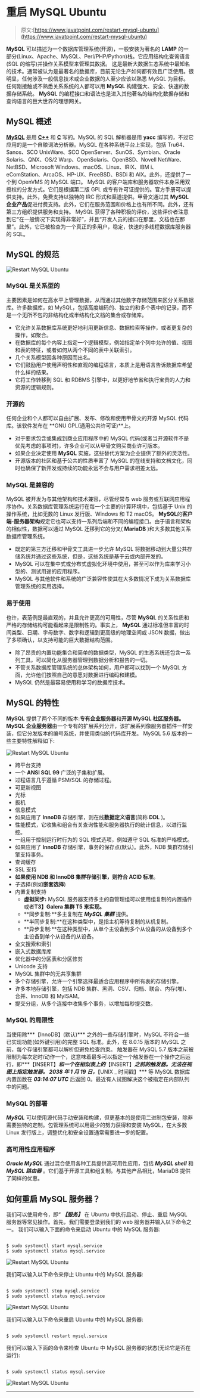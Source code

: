 # 重启 MySQL Ubuntu

> 原文:[https://www.javatpoint.com/restart-mysql-ubuntu](https://www.javatpoint.com/restart-mysql-ubuntu)

**MySQL** 可以描述为一个数据库管理系统(开源)，一般安装为著名的 **LAMP** 的一部分(Linux、Apache、MySQL、Perl/PHP/Python)栈。它应用结构化查询语言(SQL 的缩写)并操作关系模型来管理其数据。
这是最新大数据生态系统中最知名的技术。通常被认为是最著名的数据库，目前无论生产如何都有效且广泛使用。很明显，任何涉及一般信息技术或企业数据的人至少应该以熟悉 MySQL 为目标。
任何刚接触或不熟悉关系系统的人都可以用 **MySQL** 构建强大、安全、快速的数据存储系统。 **MySQL** 的编程接口和语法也是进入其他著名的结构化数据存储和查询语言的巨大世界的理想网关。

## MySQL 概述

[**MySQL**](https://www.javatpoint.com/mysql-tutorial) 是用 [**C++**](https://www.javatpoint.com/cpp-tutorial) 和 [**C**](https://www.javatpoint.com/c-programming-language-tutorial) 写的。MySQL 的 SQL 解析器是用 **yacc** 编写的，不过它应用的是一个自酿词法分析器。MySQL 在各种系统平台上实现，包括 Tru64、Sanos、SCO UnixWare、SCO OpenServer、SunOS、Symbian、Oracle Solaris、QNX、OS/2 Warp、OpenSolaris、OpenBSD、Novell NetWare、NetBSD、Microsoft Windows、macOS、Linux、IRIX、IBM i、eComStation、ArcaOS、HP-UX、FreeBSD、BSDi 和 AIX。此外，还提供了一个到 OpenVMS 的 MySQL 端口。
MySQL 的客户端库和服务器软件本身采用双授权的分发方式。它们是根据第二版 GPL 或专有许可证提供的。官方手册可以提供支持。此外，免费支持以独特的 IRC 形式和渠道提供。甲骨文通过其 **MySQL 企业产品**促进付费支持。此外，它们在服务范围和价格上也有所不同。此外，还有第三方组织提供服务和支持。
MySQL 获得了各种积极的评价，这些评价者注意到它“在一般情况下实现得非常好”，并且“开发人员的接口在那里，文档也在那里”。此外，它已被检查为一个真正的多用户，稳定，快速的多线程数据库服务器的 SQL。

## MySQL 的规范

![Restart MySQL Ubuntu](../Images/864526fff3952fb18993446ecdd5e6b1.png)

### MySQL 是关系型的

主要因素是如何在高水平上管理数据，从而通过其他数字存储范围来区分关系数据库。许多数据库，如 MySQL，包括高度编码的、独立的和多个表中的记录，而不是一个无所不包的非结构化或半结构化文档的集合或存储库。

*   它允许关系数据库系统更好地利用更新信息、数据检索等操作，或者更复杂的操作，如聚合。
*   在数据库的每个内容上指定一个逻辑模型，例如指定单个列中允许的值、视图和表的特征，或者如何从两个不同的表中关联索引。
*   几个关系模型因各种原因而出名。
*   它们鼓励用户使用声明性和直观的编程语言，本质上是用语言告诉数据库希望什么样的结果。
*   它将工作转移到 SQL 和 RDBMS 引擎中，以更好地节省和执行宝贵的人力和资源的逻辑规则。

### 开源的

任何企业和个人都可以自由扩展、发布、修改和使用甲骨文的开源 MySQL 代码库。该软件发布在 **GNU GPL(通用公共许可证)**上。

*   对于要求包含或集成到商业应用程序中的 MySQL 代码(或者当开源软件不是优先考虑的事项时)，许多企业可以从甲骨文购买商业许可版本。
*   如果企业决定使用 **MySQL** 实施，这些替代方案为企业提供了额外的灵活性。
*   开源版本的社区和基于公共的性质丰富了 MySQL 的在线支持和文档文化，同时也确保了新开发或持续的功能永远不会与用户需求相差太远。

### MySQL 是兼容的

MySQL 被开发为与其他架构和技术兼容，尽管经常与 web 服务或互联网应用程序协作。关系数据库管理系统运行在每一个主要的计算环境中，包括基于 Unix 的操作系统，比如无数的 Linux 发行版、Windows 和 T2 macOS。
**MySQL**的**客户端-服务器架构**规定它也可以支持一系列后端和不同的编程接口。由于语言和架构的相似性，数据可以通过 MySQL 迁移到它的分叉( **MariaDB** )和大多数其他关系数据库管理系统。

*   既定的第三方迁移和甲骨文工具进一步允许 MySQL 将数据移动到大量公共存储系统并通过这些系统，但是，这些系统是基于云或内部开发的。
*   MySQL 可以在集中式或分布式虚拟化环境中使用，甚至可以作为库来学习小型的、测试用途的应用程序。
*   MySQL 与其他软件和系统的广泛兼容性使其在大多数情况下成为关系数据库管理系统的实用选择。

### 易于使用

也许，表范例是最直观的，并且允许更高的可用性，尽管 **MySQL** 的关系性质和严格的存储结构可能看起来是限制性的。事实上， **MySQL** 通过标准但丰富的时间类型、日期、字母数字、数字和逻辑到更高级的地理空间或 JSON 数据，做出了多项确认，以支持可能的巨大数据结构范围。

*   除了昂贵的内置功能集合和简单的数据类型，MySQL 的生态系统还包含一系列工具，可以简化从服务器管理到数据分析和报告的一切。
*   不管关系数据库管理系统的总体架构如何，用户都可以找到一个 MySQL 方面，允许他们按照自己的意愿对数据进行编码和建模。
*   MySQL 仍然是最容易使用和学习的数据库技术。

## MySQL 的特性

**MySQL** 提供了两个不同的版本:**专有企业服务器**和**开源 MySQL 社区服务器。MySQL 企业服务器**由一个专有的扩展系列分开，该扩展系列像服务器插件一样安装，但它分发版本的编号系统，并使用类似的代码库开发。
MySQL 5.6 版本的一些主要特性解释如下:

![Restart MySQL Ubuntu](../Images/0ca38951707e0f9f7ce9fba2676fdfcf.png)

*   跨平台支持
*   一个 **ANSI SQL 99** 广泛的子集和扩展。
*   过程语言几乎遵循 PSM/SQL 的存储过程。
*   可更新视图
*   光标
*   扳机
*   信息模式
*   如果应用了 **InnoDB** 存储引擎，则在线**数据定义语言**(简称 **DDL** )。
*   性能模式，它收集和组合有关查询性能和服务器执行的统计信息，以进行监控。
*   一组用于控制运行时行为的 SQL 模式选项，例如遵守 SQL 标准的严格模式。
*   如果应用了 **InnoDB** 存储引擎，事务的保存点(默认)。此外，NDB 集群存储引擎支持事务。
*   查询缓存
*   SSL 支持
*   **如果使用 NDB 和 **InnoDB 集群存储引擎**，则符合 ACID 标准**。
*   子选择(例如**嵌套选择**)
*   内置复制支持
    *   **虚拟同步:** MySQL 服务器支持多主的自管理组可以使用组复制的内置插件或者**T3】Galera 集群 T5 来实现。**
    *   **同步复制:**多主复制在 ***MySQL 集群*** 提供。
    *   **半同步复制:**在这种类型中，是指主机等待复制的从机复制。
    *   **异步复制:**在这种类型中，从单个主设备到多个从设备的从设备到多个主设备到单个从设备的从设备。
*   全文搜索和索引
*   嵌入式数据库库
*   优化器中的分区表和分区修剪
*   Unicode 支持
*   MySQL 集群中的无共享集群
*   多个存储引擎，允许一个引擎选择最适合应用程序中所有表的存储引擎。
*   许多本地存储引擎，包括 NDB 集群、黑洞、CSV、归档、联合、内存(堆)、合并、InnoDB 和 MyISAM。
*   提交分组，从多个连接中收集多个事务，以增加每秒提交数。

### MySQL 的局限性

当使用除***【InnoDB】(默认)*** 之外的一些存储引擎时，MySQL 不符合一些已实现功能(如外键引用)的完整 SQL 标准。此外，在 8.0.15 版本的 MySQL 之前，每个存储引擎都可以解析但避免检查约束。
触发器在 MySQL 5.7 版本之前被限制为每次定时/动作一个，这意味着最多可以指定一个触发器在一个操作之后运行，即***【INSERT】***和一个在相似表上的***【INSERT】***之前的触发器。无法在视图上指定触发器。
2038 年 1 月 19 日，***【UNIX _ 时间戳】*** 等 MySQL 数据库内置函数在 ***03:14:07 UTC*** 后返回 0。最近有人试图解决这个被指定在内部队列中的问题。

### MySQL 的部署

***MySQL*** 可以使用源代码手动安装和构建，但更基本的是使用二进制包安装，除非需要独特的定制。包管理系统可以用最少的努力获得和安装 MySQL，在大多数 Linux 发行版上，调整优化和安全设置通常需要进一步的配置。

### 高可用性应用程序

***Oracle MySQL*** 通过混合使用各种工具提供高可用性应用，包括 ***MySQL shell*** 和 ***MySQL 路由器*** 。它们基于开源工具和组复制。与其他产品相比，MariaDB 提供了同样的优惠。

## 如何重启 MySQL 服务器？

我们可以使用命令，即“ ***【服务】*** 在 Ubuntu 中执行启动、停止、重启 MySQL 服务器等常见操作。首先，我们需要登录到我们的 web 服务器并输入以下命令之一。
我们可以输入下面的命令来启动 Ubuntu 中的 MySQL 服务器:

```

$ sudo systemctl start mysql.service
$ sudo systemctl status mysql.service

```

![Restart MySQL Ubuntu](../Images/eba28e989c83c6eb3e99dd9619a52398.png)

我们可以输入以下命令来停止 Ubuntu 中的 MySQL 服务器:

```

$ sudo systemctl stop mysql.service
$ sudo systemctl status mysql.service

```

![Restart MySQL Ubuntu](../Images/0bc9f73aef14ddb5baa1d12d43ee4f96.png)

我们可以输入以下命令来重启 Ubuntu 中的 MySQL 服务器:

```

$ sudo systemctl restart mysql.service

```

我们可以输入下面的命令来检查 Ubuntu 中 MySQL 服务器的状态(无论它是否在运行):

```

$ sudo systemctl status mysql.service

```

![Restart MySQL Ubuntu](../Images/f202ed503fcd4eb958f3f203ba8cd0f6.png)

* * *